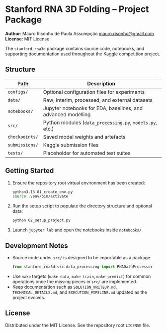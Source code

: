 # Stanford RNA 3D Folding – Project Package

**Author**: Mauro Risonho de Paula Assumpção <mauro.risonho@gmail.com>  
**License**: MIT License  

The `stanford_rna3d` package contains source code, notebooks, and supporting
documentation used throughout the Kaggle competition project.

## Structure

| Path | Description |
| ---- | ----------- |
| `configs/` | Optional configuration files for experiments |
| `data/` | Raw, interim, processed, and external datasets |
| `notebooks/` | Jupyter notebooks for EDA, baselines, and advanced modelling |
| `src/` | Python modules (`data_processing.py`, `models.py`, etc.) |
| `checkpoints/` | Saved model weights and artefacts |
| `submissions/` | Kaggle submission files |
| `tests/` | Placeholder for automated test suites |

## Getting Started

1. Ensure the repository root virtual environment has been created:
   ```bash
   python3.13 01_create_env.py
   source .venv/bin/activate
   ```
2. Run the setup script to populate the directory structure and optional data:
   ```bash
   python 02_setup_project.py
   ```
3. Launch `jupyter lab` and open the notebooks inside `notebooks/`.

## Development Notes

- Source code under `src/` is designed to be importable as a package:
  ```python
  from stanford_rna3d.src.data_processing import RNADataProcessor
  ```
- Use `make` targets (`make data`, `make train`, `make predict`) for common
  operations once the missing pieces in `src/` are implemented.
- Keep documentation such as `SOLUTION_WRITEUP.md`, `TECHNICAL_DETAILS.md`, and
  `EXECUTION_PIPELINE.md` updated as the project evolves.

## License

Distributed under the MIT License. See the repository root `LICENSE` file.

